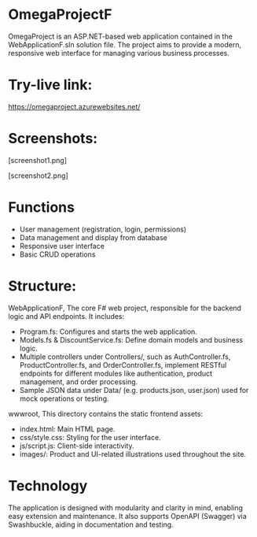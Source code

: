# OmegaProjectF

OmegaProject is an ASP.NET-based web application contained in the WebApplicationF.sln solution file.
The project aims to provide a modern, responsive web interface for managing various business processes.

# Try-live link:

https://omegaproject.azurewebsites.net/

# Screenshots:

[screenshot1.png]

[screenshot2.png]

# Functions

- User management (registration, login, permissions)
- Data management and display from database
- Responsive user interface
- Basic CRUD operations

# Structure:

WebApplicationF,
The core F# web project, responsible for the backend logic and API endpoints. It includes:

- Program.fs: Configures and starts the web application.
- Models.fs & DiscountService.fs: Define domain models and business logic.
- Multiple controllers under Controllers/, such as AuthController.fs, ProductController.fs, and OrderController.fs, implement RESTful endpoints for different modules like authentication, product management, and order processing.
- Sample JSON data under Data/ (e.g. products.json, user.json) used for mock operations or testing.

wwwroot,
This directory contains the static frontend assets:

- index.html: Main HTML page.
- css/style.css: Styling for the user interface.
- js/script.js: Client-side interactivity.
- images/: Product and UI-related illustrations used throughout the site.

# Technology

The application is designed with modularity and clarity in mind, enabling easy extension and maintenance.
It also supports OpenAPI (Swagger) via Swashbuckle, aiding in documentation and testing.
